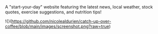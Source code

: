 A "start-your-day" website featuring the latest news, local weather, stock quotes, exercise suggestions, and nutrition tips!

!{}(https://github.com/nicolealdurien/catch-up-over-coffee/blob/main/images/screenshot.png?raw=true)